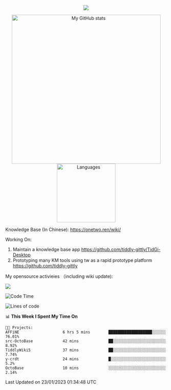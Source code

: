 <a href="https://github.com/linonetwo">
    <p align="center">
        <img src="https://github-profile-trophy.vercel.app/?username=linonetwo&column=7&theme=onedark"/>
    </p>
</a>
<a align="center" href="https://github.com/linonetwo">
  <p align="center">
    <img src="https://github-readme-stats.vercel.app/api?username=linonetwo&show_icons=true&count_private=true" alt="My GitHub stats" width="465"/>
    <img src="https://github-readme-stats.vercel.app/api/top-langs/?username=linonetwo&layout=compact&langs_count=10" alt="Languages" height="183">
  </p>
</a>

Knowledge Base (In Chinese): https://onetwo.ren/wiki/

Working On: 

1. Maintain a knowledge base app https://github.com/tiddly-gittly/TidGi-Desktop
1. Prototyping many KM tools using tw as a rapid prototype platform https://github.com/tiddly-gittly

My opensource activieies （including wiki update):

![](https://visitor-badge.glitch.me/badge?page_id=linonetwo.linonetwo)

<!--START_SECTION:waka-->
![Code Time](http://img.shields.io/badge/Code%20Time-1%2C488%20hrs%206%20mins-blue)

![Lines of code](https://img.shields.io/badge/From%20Hello%20World%20I%27ve%20Written-2%20Million%20lines%20of%20code-blue)

📊 **This Week I Spent My Time On** 

```text
🐱‍💻 Projects: 
AFFiNE                   6 hrs 5 mins        ███████████████████░░░░░░   76.01% 
src-OctoBase             42 mins             ██░░░░░░░░░░░░░░░░░░░░░░░   8.92% 
TiddlyWiki5              37 mins             ██░░░░░░░░░░░░░░░░░░░░░░░   7.74% 
y-crdt                   24 mins             █░░░░░░░░░░░░░░░░░░░░░░░░   5.2% 
OctoBase                 10 mins             ░░░░░░░░░░░░░░░░░░░░░░░░░   2.14%

```


 Last Updated on 23/01/2023 01:34:48 UTC
<!--END_SECTION:waka-->
